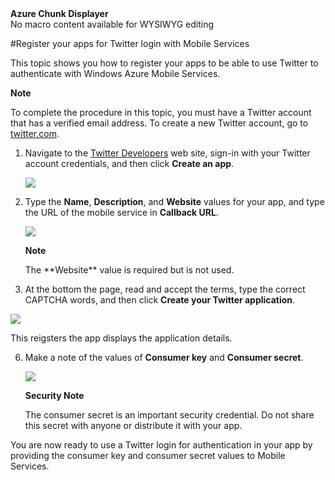 <properties linkid="develop-mobile-how-to-guides-register-for-twitter-authentication" urlDisplayName="Register for Twitter Authentication" pageTitle="Register for Twitter authentication - Mobile Services" metaKeywords="Windows Azure registering application, Azure Twitter authentication, application authenticate, authenticate mobile services, Mobile Services Twitter" metaDescription="Learn how to use Twitter authentication with your Windows Azure Mobile Services application." metaCanonical="" disqusComments="0" umbracoNaviHide="1" />



<div class="umbMacroHolder" title="This is rendered content from macro" onresizestart="return false;" umbpageid="14798" ismacro="true" umb_chunkname="MobileArticleLeft" umb_chunkpath="devcenter/Menu" umb_macroalias="AzureChunkDisplayer" umb_hide="0" umb_modaltrigger="" umb_chunkurl="" umb_modalpopup="0"><!-- startUmbMacro --><span><strong>Azure Chunk Displayer</strong><br />No macro content available for WYSIWYG editing</span><!-- endUmbMacro --></div>

#Register your apps for Twitter login with Mobile Services

This topic shows you how to register your apps to be able to use Twitter to authenticate with Windows Azure Mobile Services.

<div class="dev-callout"><b>Note</b>
<p>To complete the procedure in this topic, you must have a Twitter account that has a verified email address. To create a new Twitter account, go to <a href="http://go.microsoft.com/fwlink/p/?LinkID=268287" target="_blank">twitter.com</a>.</p>
</div> 

1. Navigate to the <a href="http://go.microsoft.com/fwlink/p/?LinkId=268300" target="_blank">Twitter Developers</a> web site, sign-in with your Twitter account credentials, and then click **Create an app**.

   ![][1]   

2. Type the **Name**, **Description**, and **Website** values for your app, and type the URL of the mobile service in **Callback URL**.

   ![][2]

    <div class="dev-callout"><b>Note</b>
    <p>The **Website** value is required but is not used.</p>
    </div> 

3.  At the bottom the page, read and accept the terms, type the correct CAPTCHA words, and then click **Create your Twitter application**. 

   ![][3]

   This reigsters the app displays the application details.

6. Make a note of the values of **Consumer key** and **Consumer secret**. 

   ![][4]

    <div class="dev-callout"><b>Security Note</b>
	<p>The consumer secret is an important security credential. Do not share this secret with anyone or distribute it with your app.</p>
    </div>

You are now ready to use a Twitter login for authentication in your app by providing the consumer key and consumer secret values to Mobile Services.

<!-- Anchors. -->

<!-- Images. -->
[1]: ../Media/mobile-services-twitter-developers.png
[2]: ../Media/mobile-services-twitter-register-app1.png
[3]: ../Media/mobile-services-twitter-register-app2.png
[4]: ../Media/mobile-services-twitter-app-details.png

<!-- URLs. -->
[twitter.com]: http://go.microsoft.com/fwlink/p/?LinkId=268287
[Twitter Developers]: http://go.microsoft.com/fwlink/p/?LinkId=268300
[Get started with authentication]: ./mobile-services-get-started-with-users-dotnet.md
[WindowsAzure.com]: http://www.windowsazure.com/
[Windows Azure Management Portal]: https://manage.windowsazure.com/